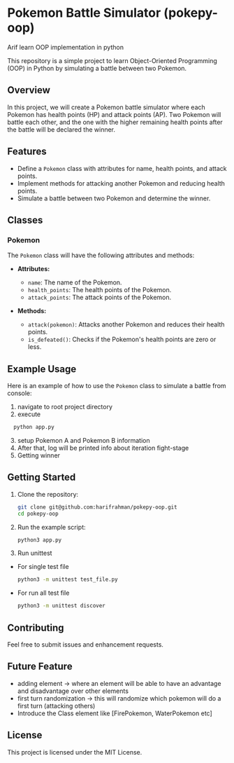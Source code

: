 # Pokemon Battle Simulator (pokepy-oop)

Arif learn OOP implementation in python

This repository is a simple project to learn Object-Oriented Programming (OOP) in Python by simulating a battle between two Pokemon.

## Overview

In this project, we will create a Pokemon battle simulator where each Pokemon has health points (HP) and attack points (AP). Two Pokemon will battle each other, and the one with the higher remaining health points after the battle will be declared the winner.

## Features

- Define a `Pokemon` class with attributes for name, health points, and attack points.
- Implement methods for attacking another Pokemon and reducing health points.
- Simulate a battle between two Pokemon and determine the winner.

## Classes

### Pokemon

The `Pokemon` class will have the following attributes and methods:

- **Attributes:**
  - `name`: The name of the Pokemon.
  - `health_points`: The health points of the Pokemon.
  - `attack_points`: The attack points of the Pokemon.

- **Methods:**
  - `attack(pokemon)`: Attacks another Pokemon and reduces their health points.
  - `is_defeated()`: Checks if the Pokemon's health points are zero or less.

## Example Usage

Here is an example of how to use the `Pokemon` class to simulate a battle from console:


1. navigate to root project directory
2. execute 

```sh
  python app.py
```
3. setup Pokemon A and Pokemon B information
4. After that, log will be printed info about iteration fight-stage
5. Getting winner


## Getting Started

1. Clone the repository:
    ```sh
    git clone git@github.com:harifrahman/pokepy-oop.git 
    cd pokepy-oop
    ```

2. Run the example script:
    ```sh
    python3 app.py
    ```

3. Run unittest
  - For single test file

    ```sh
    python3 -m unittest test_file.py
    ```

  - For run all test file

    ```sh
    python3 -m unittest discover
    ```

## Contributing

Feel free to submit issues and enhancement requests.

## Future Feature 

- adding element -> where an element will be able to have an advantage and disadvantage over other elements
- first turn randomization -> this will randomize which pokemon will do a first turn (attacking others)
- Introduce the Class element like [FirePokemon, WaterPokemon etc]

## License

This project is licensed under the MIT License.